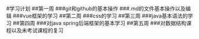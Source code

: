 #学习计划
##第一周
###git和github的基本操作
###.md的文件基本操作以及编辑
###vue框架的学习
##第二周
###css的学习
##第三周
###java基本语法的学习
##第四周
###对java spring后端框架的基本学习
##第五周
###对数据结构课程以及未考试课程的复习
